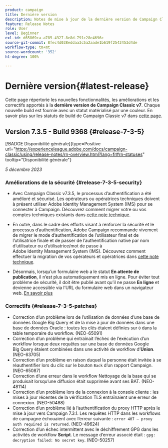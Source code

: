```yaml
---
product: campaign
title: Dernière version
description: Notes de mise à jour de la dernière version de Campaign Classic v7
feature: Release Notes
role: User
level: Beginner
exl-id: d65869ca-a785-4327-8e8d-791c28e4696c
source-git-commit: 8fec4d038eddaa3c5a2aade1b619f2543453d4de
workflow-type: tm+mt
source-wordcount: '352'
ht-degree: 100%

---
```


# Dernière version{#latest-release}

Cette page répertorie les nouvelles fonctionnalités, les améliorations et les correctifs apportés à la **dernière version de Campaign Classic v7**. Chaque nouvelle build est fournie avec un statut matérialisé par une couleur. En savoir plus sur les statuts de build de Campaign Classic v7 dans [cette page](rn-overview.md).

## Version 7.3.5 - Build 9368 {#release-7-3-5}

[!BADGE Disponibilité générale]{type=Positive url="https://experienceleague.adobe.com/docs/campaign-classic/using/release-notes/rn-overview.html?lang=fr#rn-statuses" tooltip="Disponibilité générale"}


_5 décembre 2023_


### Améliorations de la sécurité {#release-7-3-5-security}


* Avec Campaign Classic v7.3.5, le processus d’authentification a été amélioré et sécurisé. Les opérateurs ou opératrices techniques doivent à présent utiliser Adobe Identity Management System (IMS) pour se connecter à Campaign. Découvrez comment migrer votre ou vos comptes techniques existants dans [cette note technique](../../technotes/using/ims-migration.md).

* En outre, dans le cadre des efforts visant à renforcer la sécurité et le processus d’authentification, Adobe Campaign recommande vivement de migrer le mode d’authentification de l’utilisateur final et de l’utilisatrice finale et de passer de l’authentification native par nom d’utilisateur ou d’utilisatrice/mot de passe à Adobe Identity Management System (IMS). Découvrez comment effectuer la migration de vos opérateurs et opératrices dans [cette note technique](../../technotes/using/migrate-users-to-ims.md).

* Désormais, lorsqu’un formulaire web a le statut **En attente de publication**, il n’est plus automatiquement mis en ligne. Pour éviter tout problème de sécurité, il doit être publié avant qu’il ne passe **En ligne** et devienne accessible via l’URL du formulaire web dans un navigateur web. [En savoir plus](../../web/using/publishing-a-web-form.md#life-cycle-of-a-form)

### Correctifs {#release-7-3-5-patches}

* Correction d’un problème lors de l’utilisation de données d’une base de données Google Big Query et de la mise à jour de données dans une base de données Oracle : toutes les clés étaient définies sur `0` dans la table temporaire du workflow. (NEO-65091)
* Correction d’un problème qui entraînait l’échec de l’exécution d’un workflow lorsque deux requêtes sur une base de données Google Big Query étaient combinées dans une activité de workflow d’**Union**. (NEO-63705)
* Correction d’un problème en raison duquel la personne était invitée à se réauthentifier lors du clic sur le bouton `Back` d’un rapport Campaign. (NEO-65087)
* Correction d’une erreur dans le workflow Nettoyage de la base qui se produisait lorsqu’une diffusion était supprimée avant ses BAT. (NEO-48114)
* Correction d’un problème lors de la connexion à la console cliente : les mises à jour récentes de la vérification TLS entraînaient une erreur de connexion. (NEO-50488)
* Correction d’un problème lié à l’authentification du proxy HTTP après le mise à jour vers Campaign 7.3.1. Les requêtes HTTP dans les workflows de campagne échouaient avec l’erreur suivante : `error 407 – proxy auth required is returned`. (NEO-49624)
* Correction d’un échec intermittent avec le déchiffrement GPG dans les activités de workflow **Script**. Le message d’erreur associé était : `gpg: decryption failed: No secret key`. (NEO-50257)
  <!--* Workflow temporary tables now have a primary index in Teradata with a Federated Data Access (FDA) connection. (NEO-62575)-->

